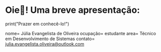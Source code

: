 # Oie👋! Uma breve apresentação:

print("Prazer em conhecê-lo!")

nome= Júlia Evangelista de Oliveira
ocupação= estudante 
area= Técnico em Desenvolvimento de Sistemas
contato= julia.evangelista.oliveira@outlook.com



<!--
**juliaeoliveira/juliaeoliveira** is a ✨ _special_ ✨ repository because its `README.md` (this file) appears on your GitHub profile.

Here are some ideas to get you started:

- 🔭 I’m currently working on ...
- 🌱 I’m currently learning ...
- 👯 I’m looking to collaborate on ...
- 🤔 I’m looking for help with ...
- 💬 Ask me about ...
- 📫 How to reach me: ...
- 😄 Pronouns: ...
- ⚡ Fun fact: ...
-->
